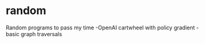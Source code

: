 # random
Random programs to pass my time
-OpenAI cartwheel with policy gradient
-basic graph traversals
